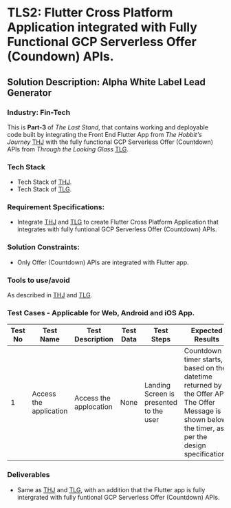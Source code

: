 # TLS2: Flutter Cross Platform Application integrated with Fully Functional GCP Serverless Offer (Coundown) APIs. 
## Solution Description: Alpha White Label Lead Generator
### Industry: Fin-Tech

This is **Part-3** of *The Last Stand*, that contains working and deployable code built by integrating the Front End Flutter App from *The Hobbit's Journey* [THJ](https://github.com/manish-andankar/Alpha-White-Label-Lead-Generator/edit/THJ/README.md) with the fully functional GCP Serverless Offer (Countdown) APIs from *Through the Looking Glass* [TLG](https://github.com/manish-andankar/Alpha-White-Label-Lead-Generator/edit/TLG/README.md).

### Tech Stack
- Tech Stack of [THJ](https://github.com/manish-andankar/Alpha-White-Label-Lead-Generator/edit/THJ/README.md).
- Tech Stack of [TLG](https://github.com/manish-andankar/Alpha-White-Label-Lead-Generator/edit/TLG/README.md).

### Requirement Specifications:
- Integrate [THJ](https://github.com/manish-andankar/Alpha-White-Label-Lead-Generator/edit/THJ/README.md) and [TLG](https://github.com/manish-andankar/Alpha-White-Label-Lead-Generator/edit/TLG/README.md) to create Flutter Cross Platform Application that integrates with fully funtional GCP Serverless Offer (Countdown) APIs.

### Solution Constraints:
- Only Offer (Countdown) APIs are integrated with Flutter app.

### Tools to use/avoid
As described in [THJ](https://github.com/manish-andankar/Alpha-White-Label-Lead-Generator/edit/THJ/README.md) and [TLG](https://github.com/manish-andankar/Alpha-White-Label-Lead-Generator/edit/TLG/README.md).

### Test Cases - Applicable for Web, Android and iOS App.
| Test No | Test Name | Test Description | Test Data |  Test Steps | Expected Results |
| ----------- | ----------- |----------- | ----------- | ----------- | ----------- |
| 1 | Access the application | Access the applocation  | None | Landing Screen is presented to the user | Countdown timer starts, based on the datetime returned by the Offer API. The Offer Message is shown below the timer, as per the design specifications |

### Deliverables
- Same as [THJ](https://github.com/manish-andankar/Alpha-White-Label-Lead-Generator/edit/THJ/README.md) and [TLG](https://github.com/manish-andankar/Alpha-White-Label-Lead-Generator/edit/TLG/README.md), with an addition that the Flutter app is fully intergrated with fully funtional GCP Serverless Offer (Countdown) APIs.


